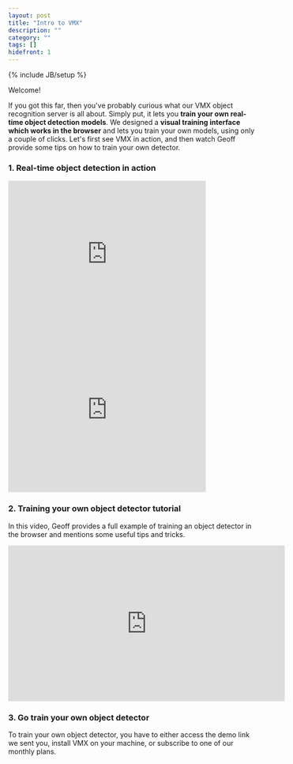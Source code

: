 ```yaml
---
layout: post
title: "Intro to VMX"
description: ""
category: ""
tags: []
hidefront: 1
---
```

{% include JB/setup %}

Welcome!

If you got this far, then you've probably curious what our VMX object
recognition server is all about.  Simply put, it lets you **train your
own real-time object detection models**.  We designed a **visual
training interface which works in the browser** and lets you train
your own models, using only a couple of clicks.  Let's first see VMX
in action, and then watch Geoff provide some tips on how to train your
own detector.

### 1. Real-time object detection in action

<iframe width="400" height="315"
src="https://www.youtube.com/embed/jzVa7cwq4JI" frameborder="0"
allowfullscreen></iframe>

<iframe width="400" height="315" src="https://www.youtube.com/embed/PZEGgYfopsI" frameborder="0" allowfullscreen></iframe>

### 2. Training your own object detector tutorial

In this video, Geoff provides a full example of training an object
detector in the browser and mentions some useful tips and tricks.

<iframe width="560" height="315"
src="https://www.youtube.com/embed/u6HPGCefm9I" frameborder="0"
allowfullscreen></iframe>

### 3. Go train your own object detector

To train your own object detector, you have to either access the demo
link we sent you, install VMX on your machine, or subscribe to one of
our monthly plans.

